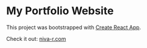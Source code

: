 # My Portfolio Website

This project was bootstrapped with [Create React App](https://github.com/facebook/create-react-app).

Check it out: [niva-r.com](https://niva-r.com)